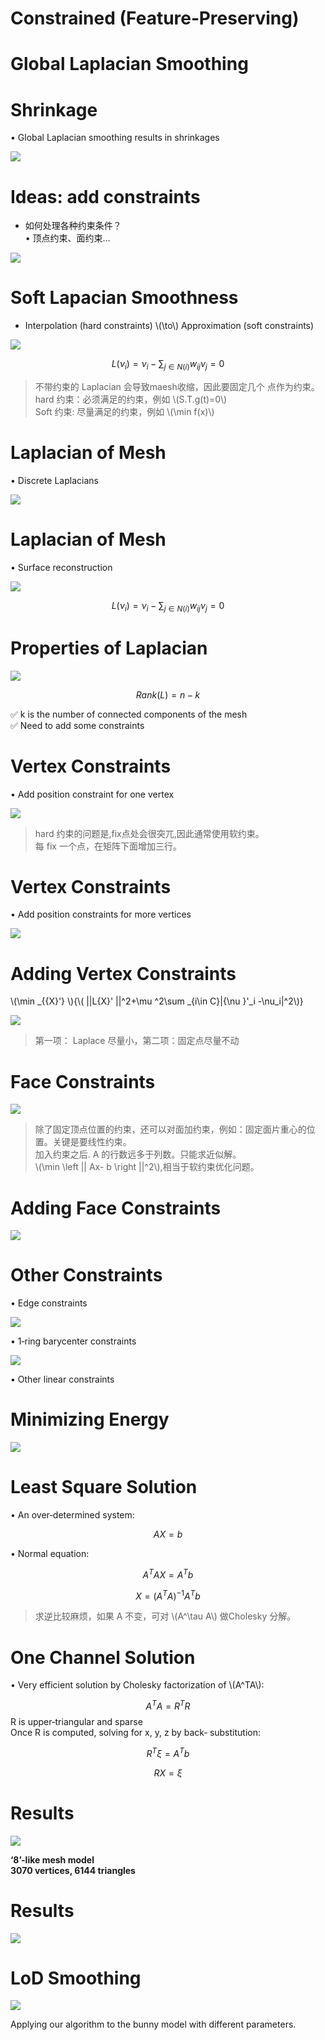 # Constrained (Feature‐Preserving)
# Global Laplacian Smoothing


# Shrinkage    

• Global Laplacian smoothing results in shrinkages    

![](../assets/网格45.png)    


# Ideas: add constraints    

* 如何处理各种约束条件？    
• 顶点约束、面约束…    

![](../assets/网格46.png)    


# Soft Lapacian Smoothness    

 - Interpolation (hard constraints) \\(\to\\) Approximation (soft constraints)    

![](../assets/网格47.png)    

$$
L(\nu_i)=\nu_i-\sum _ {j\in N(i)}w_{ij}\nu_j = 0
$$

> 不带约束的 Laplacian 会导致maesh收缩，因此要固定几个
点作为约束。     
hard 约束：必须满足的约束，例如 \\(S.T.g(t)=0\\)    
Soft 约束: 尽量满足的约束，例如 \\(\min f(x)\\)   

# Laplacian of Mesh   

• Discrete Laplacians

![](../assets/网格48.png)    


# Laplacian of Mesh   

• Surface reconstruction    

![](../assets/网格49.png)    

$$
L(\nu_i)=\nu_i-\sum _ {j\in N(i)}w_{ij}\nu_j = 0
$$


# Properties of Laplacian    

![](../assets/网格50.png)    

$$
Rank(L) = n-k
$$

&#x2705; k is the number of connected components of the mesh    
&#x2705; Need to add some constraints     


# Vertex Constraints     

• Add position constraint for one vertex     

![](../assets/网格51.png)    

> hard 约束的问题是,fix点处会很突兀,因此通常使用软约束。   
每 fix 一个点，在矩阵下面增加三行。   

# Vertex Constraints    

• Add position constraints for more vertices    

![](../assets/网格52.png)    


# Adding Vertex Constraints    

\\(\min _{{X}'} \\){\\( ||L{X}' ||^2+\mu ^2\sum _{i\in C}|{\nu }'_i -\nu_i|^2\\)}


![](../assets/网格53.png)    

> 第一项： Laplace 尽量小，第二项：固定点尽量不动    

# Face Constraints    

![](../assets/网格54.png)    

> 除了固定顶点位置的约束，还可以对面加约束，例如：固定面片重心的位置。关键是要线性约束。    
加入约束之后. A 的行数远多于列数。只能求近似解。    
\\(\min \left \|| Ax- b \right \||^2\\),相当于软约束优化问题。  

# Adding Face Constraints    

![](../assets/网格55.png)    

# Other Constraints    

• Edge constraints   

![](../assets/网格56.png)    

• 1‐ring barycenter constraints    

![](../assets/网格57.png)    

• Other linear constraints    


# Minimizing Energy    

![](../assets/网格58.png)    



# Least Square Solution    

• An over‐determined system:   

$$
AX = b
$$

• Normal equation:   

$$
A^TAX = A^Tb
$$

$$
X = (A^TA)^{-1}A^Tb
$$

> 求逆比较麻烦，如果 A 不变，可对 \\(A^\tau A\\) 做Cholesky 分解。    

# One Channel Solution    

• Very efficient solution by Cholesky factorization of \\(A^TA\\):

$$
A^TA = R^TR
$$
R is upper‐triangular and sparse     
Once R is computed, solving for x, y, z by back‐
substitution:    

$$
R^Tξ = A^Tb
$$

$$
RX = ξ
$$


# Results   

![](../assets/网格59.png)    

**‘8’-like mesh model    
3070 vertices, 6144 triangles**


# Results   

![](../assets/网格60.png)    



# LoD Smoothing    

![](../assets/网格61.png)    


Applying our algorithm to the bunny model with different parameters.    
